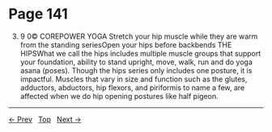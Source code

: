 # Page 141

3. 9 0© COREPOWER YOGA Stretch your hip muscle while they are warm from the standing seriesOpen your hips before backbends
THE HIPSWhat we call the hips includes multiple muscle groups that support your foundation, ability to stand upright, move, walk, run and do yoga asana (poses). Though the hips series only includes one posture, it is impactful. Muscles that vary in size and function such as the glutes, adductors, abductors, hip flexors, and piriformis to name a few, are affected when we do hip opening postures like half pigeon.


---
[← Prev](/pages/page-140.md) &nbsp; [Top](/index.md) &nbsp; [Next →](/pages/page-142.md)
